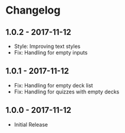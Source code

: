 # Changelog

## 1.0.2 - 2017-11-12
- Style: Improving text styles
- Fix: Handling for empty inputs

## 1.0.1 - 2017-11-12
- Fix: Handling for empty deck list
- Fix: Handling for quizzes with empty decks

## 1.0.0 - 2017-11-12
- Initial Release